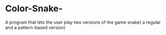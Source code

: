 # Color-Snake-
A program that lets the user play two versions of the game snake( a regular and a pattern-based version)

